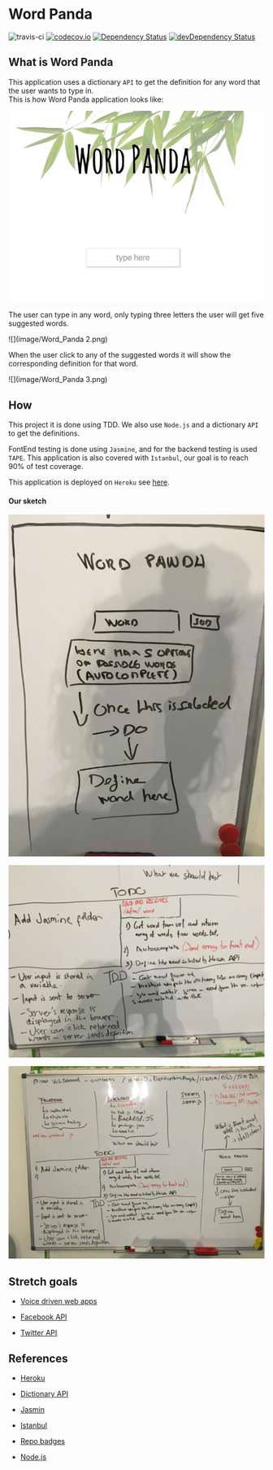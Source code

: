 # Word Panda

![travis-ci](https://travis-ci.org/olot/wordpanda.svg?branch=master)
[![codecov.io](https://codecov.io/github/olot/wordpanda/coverage.svg?branch=master)](https://codecov.io/github/olot/wordpanda?branch=master)
[![Dependency Status](https://david-dm.org/olot/wordpanda.svg)](https://david-dm.org/olot/wordpanda)
[![devDependency Status](https://david-dm.org/olot/wordpanda/dev-status.svg)](https://david-dm.org/oloy/wordpanda#info=devDependencies)



## What is Word Panda
This application uses a dictionary ```API``` to get the definition for any word that the user wants to type in.   
This is how Word Panda application looks like:

![](image/Word_Panda.png)

The user can type in any word, only typing three letters the user will get five suggested words.

![](image/Word_Panda 2.png)

When the user click to any of the suggested words it will show the corresponding definition for that word.

![](image/Word_Panda 3.png)


## How
This project it is done using TDD. We also use ```Node.js``` and a
dictionary ```API``` to get the definitions.  

FontEnd testing is done using ```Jasmine```, and for the backend testing is used ```TAPE```. This application is also covered with ```Istanbul```, our goal is to reach 90% of test coverage.

This application is deployed on ```Heroku``` see [here](https://word-panda.herokuapp.com/).


#### Our sketch

![](image/IMG_5850.jpg)

![](image/IMG_5851.jpg)

![](image/IMG_5852.jpg)


## Stretch goals

* [Voice driven web apps](https://developers.google.com/web/updates/2013/01/Voice-Driven-Web-Apps-Introduction-to-the-Web-Speech-API?hl=en)

* [Facebook API](https://developers.facebook.com/docs/apis-and-sdks)

* [Twitter API](https://dev.twitter.com/rest/public)

## References

* [Heroku](https://devcenter.heroku.com/articles/getting-started-with-nodejs#view-logs)

* [Dictionary API](http://developer.wordnik.com/)

* [Jasmin](http://jasmine.github.io/)

* [Istanbul](https://github.com/gotwarlost/istanbul)

* [Repo badges](https://github.com/dwyl/repo-badges)

* [Node.js](https://nodejs.org/en/)
